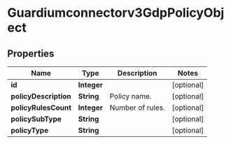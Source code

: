 

# Guardiumconnectorv3GdpPolicyObject


## Properties

| Name | Type | Description | Notes |
|------------ | ------------- | ------------- | -------------|
|**id** | **Integer** |  |  [optional] |
|**policyDescription** | **String** | Policy name. |  [optional] |
|**policyRulesCount** | **Integer** | Number of rules. |  [optional] |
|**policySubType** | **String** |  |  [optional] |
|**policyType** | **String** |  |  [optional] |



